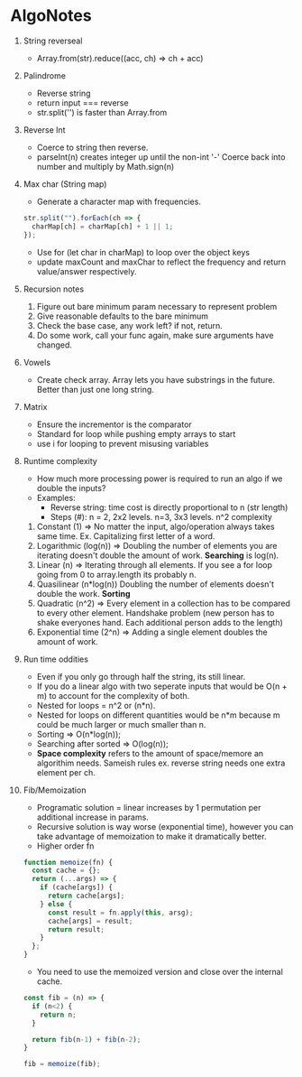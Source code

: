 # AlgoNotes

1. String reverseal

   * Array.from(str).reduce((acc, ch) => ch + acc)

2. Palindrome

   * Reverse string
   * return input === reverse
   * str.split('') is faster than Array.from

3. Reverse Int

   * Coerce to string then reverse.
   * parseInt(n) creates integer up until the non-int '-'
     Coerce back into number and multiply by Math.sign(n)

4. Max char (String map)

   * Generate a character map with frequencies.

   ```javascript
   str.split("").forEach(ch => {
     charMap[ch] = charMap[ch] + 1 || 1;
   });
   ```

   * Use for (let char in charMap) to loop over the object keys
   * update maxCount and maxChar to reflect the frequency and return
     value/answer respectively.

5. Recursion notes

   1. Figure out bare minimum param necessary to represent problem
   2. Give reasonable defaults to the bare minimum
   3. Check the base case, any work left? if not, return.
   4. Do some work, call your func again, make sure arguments have changed.

6. Vowels
   * Create check array. Array lets you have substrings in the future. Better than just one long string.

7) Matrix

   * Ensure the incrementor is the comparator
   * Standard for loop while pushing empty arrays to start
   * use i for looping to prevent misusing variables

8) Runtime complexity

   * How much more processing power is required to run an algo if we double the inputs?
   * Examples:
     * Reverse string: time cost is directly proportional to n (str length)
     * Steps (#): n = 2, 2x2 levels. n=3, 3x3 levels. n^2 complexity

   1. Constant (1) => No matter the input, algo/operation always takes same time. Ex. Capitalizing first letter of a word.
   2. Logarithmic (log(n)) => Doubling the number of elements you are iterating doesn't double the amount of work. **Searching** is log(n).
   3. Linear (n) => Iterating through all elements. If you see a for loop going from 0 to array.length its probably n.
   4. Quasilinear (n\*log(n)) Doubling the number of elements doesn't double the work. **Sorting**
   5. Quadratic (n^2) => Every element in a collection has to be compared to every other element. Handshake problem (new person has to shake everyones hand. Each additional person adds to the length)
   6. Exponential time (2^n) => Adding a single element doubles the amount of work.

9. Run time oddities

   * Even if you only go through half the string, its still linear.
   * If you do a linear algo with two seperate inputs that would be O(n + m) to account for the complexity of both.
   * Nested for loops = n^2 or (n\*n).
   * Nested for loops on different quantities would be n\*m because m could be much larger or much smaller than n.
   * Sorting => O(n\*log(n));
   * Searching after sorted => O(log(n));
   * **Space complexity** refers to the amount of space/memore an algorithim needs. Sameish rules ex. reverse string needs one extra element per ch.

10. Fib/Memoization

    * Programatic solution = linear increases by 1 permutation per additional increase in params.
    * Recursive solution is way worse (exponential time), however you can take advantage of memoization to make it dramatically better.
    * Higher order fn

    ```javascript
    function memoize(fn) {
      const cache = {};
      return (...args) => {
        if (cache[args]) {
          return cache[args];
        } else {
          const result = fn.apply(this, arsg);
          cache[args] = result;
          return result;
        }
      };
    }
    ```

    * You need to use the memoized version and close over the internal cache.

    ```JavaScript
    const fib = (n) => {
      if (n<2) {
        return n;
      }

      return fib(n-1) + fib(n-2);
    }

    fib = memoize(fib);
    ```
